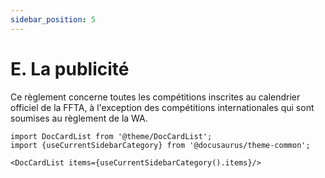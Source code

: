 ```yaml
---
sidebar_position: 5
---
```


# E. La publicité

Ce règlement concerne toutes les compétitions inscrites au calendrier officiel de la FFTA, à l'exception des
compétitions internationales qui sont soumises au règlement de la WA.

```mdx-code-block
import DocCardList from '@theme/DocCardList';
import {useCurrentSidebarCategory} from '@docusaurus/theme-common';

<DocCardList items={useCurrentSidebarCategory().items}/>
```
